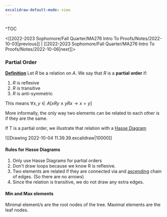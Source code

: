 ```yaml
---
excalidraw-default-mode: view
---
```



```toc

```

^TOC

<[[2022-2023 Sophomore/Fall Quarter/MA276 Intro To Proofs/Notes/2022-10-03|previous]] | [[2022-2023 Sophomore/Fall Quarter/MA276 Intro To Proofs/Notes/2022-10-06|next]]>

### Partial Order

**<u>Definition</u>** Let $R$ be a relation on $A$. We say that $R$ is a **partial order** if:
1. $R$ is reflexive
2. $R$ is transitive
3. $R$ is anti-symmetric

This means $\forall x,y \in A[xRy\land yRx \to x=y]$

More informally, the only way two elements can be related to each other is if they are the same.


If T is a partial order, we illustrate that relation with a <u>Hasse Diagram</u>

![[Drawing 2022-10-04 11.39.39.excalidraw|10000]]


#### Rules for Hasse Diagrams
1. Only use Hasse Diagrams for partial orders
2. Don't draw loops because we know R is reflexive.
3. Two elements are related if they are connected via and <u>ascending</u> chain of edges. (So there are no arrows)
4. Since the relation is transitive, we do not draw any extra edges.

#### Min and Max elements

Minimal element/s are the root nodes of the tree. Maximal elements are the leaf nodes.

